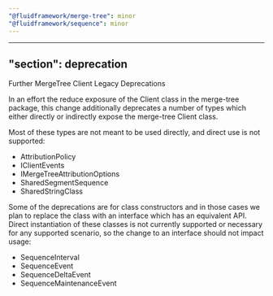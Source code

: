 ```yaml
---
"@fluidframework/merge-tree": minor
"@fluidframework/sequence": minor
---
```

---
"section": deprecation
---

Further MergeTree Client Legacy Deprecations

In an effort the reduce exposure of the Client class in the merge-tree package, this change additionally deprecates a number of types which either directly or indirectly expose the merge-tree Client class.

Most of these types are not meant to be used directly, and direct use is not supported:

 - AttributionPolicy
 - IClientEvents
 - IMergeTreeAttributionOptions
 - SharedSegmentSequence
 - SharedStringClass

Some of the deprecations are for class constructors and in those cases we plan to replace the class with an interface which has an equivalent API. Direct instantiation of these classes is not currently supported or necessary for any supported scenario, so the change to an interface should not impact usage:
- SequenceInterval
- SequenceEvent
- SequenceDeltaEvent
- SequenceMaintenanceEvent
